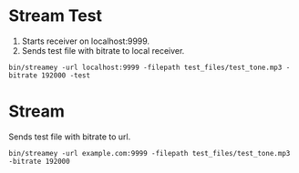 # Stream Test

1. Starts receiver on localhost:9999.
2. Sends test file with bitrate to local receiver.

`bin/streamey -url localhost:9999 -filepath test_files/test_tone.mp3 -bitrate 192000 -test`

# Stream

Sends test file with bitrate to url.

`bin/streamey -url example.com:9999 -filepath test_files/test_tone.mp3 -bitrate 192000`
